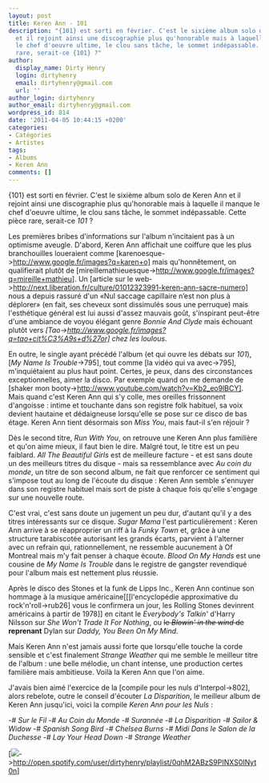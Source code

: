 ```yaml
---
layout: post
title: Keren Ann - 101
description: "{101} est sorti en février. C'est le sixième album solo de Keren Ann
  et il rejoint ainsi une discographie plus qu'honorable mais à laquelle il manque
  le chef d'oeuvre ultime, le clou sans tâche, le sommet indépassable. Cette pièce
  rare, serait-ce {101} ?"
author:
  display_name: Dirty Henry
  login: dirtyhenry
  email: dirtyhenry@gmail.com
  url: ''
author_login: dirtyhenry
author_email: dirtyhenry@gmail.com
wordpress_id: 814
date: '2011-04-05 10:44:15 +0200'
categories:
- Catégories
- Artistes
tags:
- Albums
- Keren Ann
comments: []
---
```

{101} est sorti en février. C'est le sixième album solo de Keren Ann et il rejoint ainsi une discographie plus qu'honorable mais à laquelle il manque le chef d'oeuvre ultime, le clou sans tâche, le sommet indépassable. Cette pièce rare, serait-ce *101* ?

Les premières bribes d'informations sur l'album n'incitaient pas à un optimisme aveugle. D'abord, Keren Ann affichait une coiffure que les plus branchouilles loueraient comme [karenoesque->http://www.google.fr/images?q=karen+o] mais qu'honnêtement, on qualifierait plutôt de [mireillemathieuesque->http://www.google.fr/images?q=mireille+mathieu]. Un [article sur le web->http://next.liberation.fr/culture/01012323991-keren-ann-sacre-numero] nous a depuis rassuré d'un «Nul saccage capillaire n’est non plus à déplorer» (en fait, ses cheveux sont dissimulés sous une perruque) mais l'esthétique général est lui aussi d'assez mauvais goût, s'inspirant peut-être d'une ambiance de voyou élégant genre *Bonnie And Clyde* mais échouant plutôt vers *[Tao->http://www.google.fr/images?q=tao+cit%C3%A9s+d%27or] chez les loulous*.

En outre, le single ayant précédé l'album (et qui ouvre les débats sur *101*), [*My Name Is Trouble*->795], tout comme [la vidéo qui va avec->795], m'inquiétaient au plus haut point. Certes, je peux, dans des circonstances exceptionnelles, aimer la disco. Par exemple quand on me demande de [shaker mon booty->http://www.youtube.com/watch?v=Kb2_eo9lBCY]. Mais quand c'est Keren Ann qui s'y colle, mes oreilles frissonnent d'angoisse : intime et touchante dans son registre folk habituel, sa voix devient hautaine et dédaigneuse lorsqu'elle se pose sur ce disco de bas étage. Keren Ann tient désormais son *Miss You*, mais faut-il s'en réjouir ?

<img477>

Dès le second titre, *Run With You*, on retrouve une Keren Ann plus familière et qu'on aime mieux, il faut bien le dire. Malgré tout, le titre est un peu faiblard. *All The Beautiful Girls* est de meilleure facture - et est sans doute un des meilleurs titres du disque - mais sa ressemblance avec *Au coin du monde*, un titre de son second album, ne fait que renforcer ce sentiment qui s'impose tout au long de l'écoute du disque : Keren Ann semble s'ennuyer dans son registre habituel mais sort de piste à chaque fois qu'elle s'engage sur une nouvelle route.

C'est vrai, c'est sans doute un jugement un peu dur, d'autant qu'il y a des titres intéressants sur ce disque. *Sugar Mama* l'est particulièrement : Keren Ann arrive à se réapproprier un riff à la *Funky Town* et, grâce à une structure tarabiscotée autorisant les grands écarts, parvient à l'alterner avec un refrain qui, rationnellement, ne ressemble aucunement à Of Montreal mais m'y fait penser à chaque écoute. *Blood On My Hands* est une cousine de *My Name Is Trouble* dans le registre de gangster revendiqué pour l'album mais est nettement plus réussie.

<img476>

Après le disco des Stones et la funk de Lipps Inc., Keren Ann continue son hommage à la musique américaine[[[l'encyclopédie approximative du rock'n'roll->rub26] vous le confirmera un jour, les Rolling Stones devinrent américains à partir de 1978]] en citant le *Everybody's Talkin'* d'Harry Nilsson sur *She Won't Trade It For Nothing*, ou <strike>le *Blowin' in the wind* de</strike> __reprenant__ Dylan sur *Daddy, You Been On My Mind*.

Mais Keren Ann n'est jamais aussi forte que lorsqu'elle touche la corde sensible et c'est finalement *Strange Weather* qui me semble le meilleur titre de l'album : une belle mélodie, un chant intense, une production certes familière mais ambitieuse. Voilà la Keren Ann que l'on aime.

J'avais bien aimé l'exercice de la [compile pour les nuls d'Interpol->802], alors rebelote, outre le conseil d'écouter *La Disparition*, le meilleur album de Keren Ann jusqu'ici, voici la compile *Keren Ann pour les Nuls* :

-# *Sur le Fil*
-# *Au Coin du Monde*
-# *Surannée*
-# *La Disparition*
-# *Sailor & Widow*
-# *Spanish Song Bird*
-# *Chelsea Burns*
-# *Midi Dans le Salon de la Duchesse*
-# *Lay Your Head Down*
-# *Strange Weather*

[<img src="/squelettes/images/spotify-button.png" />->http://open.spotify.com/user/dirtyhenry/playlist/0qhM2ABzS9PINXS0INyt0n]
